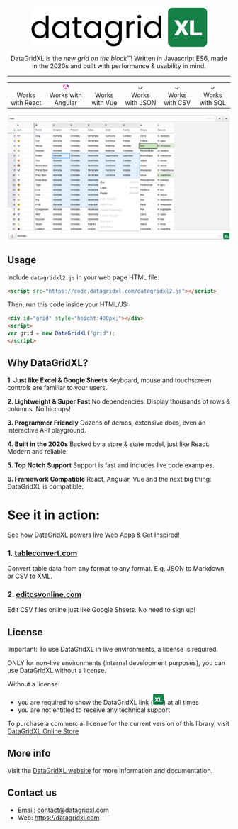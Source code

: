 <div align="center">

![DataGridXL Logo](https://github.com/DataGridXL/DataGridXL2/blob/master/images/datagridxl-logo.png?raw=true)

DataGridXL is the *new grid on the block™*! Written in Javascript ES6, made in the 2020s and built with performance & usability in mind.
  
---

</div>

<div align="center">

<table border="0">
  <tr>
    <td align="center">
      <img src="https://raw.githubusercontent.com/handsontable/handsontable/develop/resources/icons/react-icon.svg" width="14" height="14"><br>
      Works with React
    </td>
    <td align="center">
      <img src="https://raw.githubusercontent.com/handsontable/handsontable/develop/resources/icons/angular-icon.svg" width="14" height="14"><br>
      Works with Angular
    </td>
    <td align="center">
      <img src="https://raw.githubusercontent.com/handsontable/handsontable/develop/resources/icons/vue-icon.svg" width="14" height="14"><br>
      Works with Vue
    </td>
    <td align="center">
✓<br> Works with JSON
    </td>
    <td align="center">
✓<br> Works with CSV
    </td>
    <td align="center">
✓<br> Works with SQL
    </td>
  </tr>
</table>
  
</div>

<div align="center">

![DataGridXL Screenshot](https://github.com/DataGridXL/DataGridXL2/blob/master/images/datagridxl2-javascript-spreadsheet.png?raw=true)
  
</div>

## Usage

Include `datagridxl2.js` in your web page HTML file:

```html
<script src="https://code.datagridxl.com/datagridxl2.js"></script>
```

Then, run this code inside your HTML/JS:

```html
<div id="grid" style="height:400px;"></div>
<script>
var grid = new DataGridXL("grid");
</script>
```
## Why DataGridXL?

**1. Just like Excel & Google Sheets**
Keyboard, mouse and touchscreen controls are familiar to your users.

**2. Lightweight & Super Fast**
No dependencies. Display thousands of rows & columns. No hiccups!

**3. Programmer Friendly**
Dozens of demos, extensive docs, even an interactive API playground.

**4. Built in the 2020s**
Backed by a store & state model, just like React. Modern and reliable.

**5. Top Notch Support**
Support is fast and includes live code examples.

**6. Framework Compatible**
React, Angular, Vue and the next big thing: DataGridXL is compatible.

# See it in action:
See how DataGridXL powers live Web Apps & Get Inspired!

### 1. [tableconvert.com](https://tableconvert.com)

Convert table data from any format to any format. E.g. JSON to Markdown or CSV to XML.

### 2. [editcsvonline.com](https://editcsvonline.com)

Edit CSV files online just like Google Sheets. No need to sign up!

## License

Important: To use DataGridXL in live environments, a license is required.

ONLY for non-live environments (internal development purposes), you can use DataGridXL without a license.

Without a license:

* you are required to show the DataGridXL link (<img src="https://github.com/DataGridXL/DataGridXL2/blob/master/images/dgxl-logo-icon.svg" width="24" height="24">) at all times
* you are not entitled to receive any technical support

To purchase a commercial license for the current version of this library, visit
[DataGridXL Online Store](https://datagridxl.com/pricing)

## More info

Visit the [DataGridXL website](https://datagridxl.com) for more information and 
documentation.

## Contact us

* Email: contact@datagridxl.com
* Web: https://datagridxl.com
